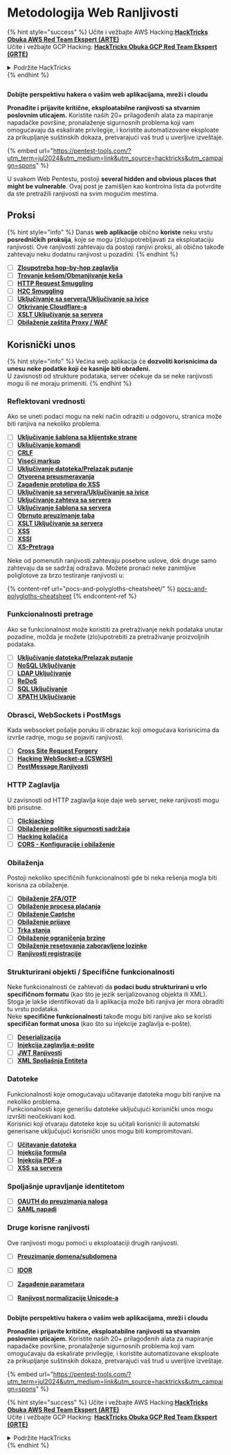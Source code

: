# Metodologija Web Ranljivosti

{% hint style="success" %}
Učite i vežbajte AWS Hacking:<img src="/.gitbook/assets/arte.png" alt="" data-size="line">[**HackTricks Obuka AWS Red Team Ekspert (ARTE)**](https://training.hacktricks.xyz/courses/arte)<img src="/.gitbook/assets/arte.png" alt="" data-size="line">\
Učite i vežbajte GCP Hacking: <img src="/.gitbook/assets/grte.png" alt="" data-size="line">[**HackTricks Obuka GCP Red Team Ekspert (GRTE)**<img src="/.gitbook/assets/grte.png" alt="" data-size="line">](https://training.hacktricks.xyz/courses/grte)

<details>

<summary>Podržite HackTricks</summary>

* Proverite [**planove pretplate**](https://github.com/sponsors/carlospolop)!
* **Pridružite se** 💬 [**Discord grupi**](https://discord.gg/hRep4RUj7f) ili [**telegram grupi**](https://t.me/peass) ili **pratite** nas na **Twitteru** 🐦 [**@hacktricks\_live**](https://twitter.com/hacktricks\_live)**.**
* **Podelite hakerske trikove slanjem PR-ova na** [**HackTricks**](https://github.com/carlospolop/hacktricks) i [**HackTricks Cloud**](https://github.com/carlospolop/hacktricks-cloud) github repozitorijume.

</details>
{% endhint %}

<figure><img src="/.gitbook/assets/pentest-tools.svg" alt=""><figcaption></figcaption></figure>

**Dobijte perspektivu hakera o vašim web aplikacijama, mreži i cloudu**

**Pronađite i prijavite kritične, eksploatabilne ranjivosti sa stvarnim poslovnim uticajem.** Koristite naših 20+ prilagođenih alata za mapiranje napadačke površine, pronalaženje sigurnosnih problema koji vam omogućavaju da eskalirate privilegije, i koristite automatizovane eksploate za prikupljanje suštinskih dokaza, pretvarajući vaš trud u uverljive izveštaje.

{% embed url="https://pentest-tools.com/?utm_term=jul2024&utm_medium=link&utm_source=hacktricks&utm_campaign=spons" %}


U svakom Web Pentestu, postoji **several hidden and obvious places that might be vulnerable**. Ovaj post je zamišljen kao kontrolna lista da potvrdite da ste pretražili ranjivosti na svim mogućim mestima.

## Proksi

{% hint style="info" %}
Danas **web** **aplikacije** obično **koriste** neku vrstu **posredničkih** **proksija**, koje se mogu (zlo)upotrebljavati za eksploataciju ranjivosti. Ove ranjivosti zahtevaju da postoji ranjivi proksi, ali obično takođe zahtevaju neku dodatnu ranjivost u pozadini.
{% endhint %}

* [ ] [**Zloupotreba hop-by-hop zaglavlja**](abusing-hop-by-hop-headers.md)
* [ ] [**Trovanje kešom/Obmanjivanje keša**](cache-deception/)
* [ ] [**HTTP Request Smuggling**](http-request-smuggling/)
* [ ] [**H2C Smuggling**](h2c-smuggling.md)
* [ ] [**Uključivanje sa servera/Uključivanje sa ivice**](server-side-inclusion-edge-side-inclusion-injection.md)
* [ ] [**Otkrivanje Cloudflare-a**](../network-services-pentesting/pentesting-web/uncovering-cloudflare.md)
* [ ] [**XSLT Uključivanje sa servera**](xslt-server-side-injection-extensible-stylesheet-language-transformations.md)
* [ ] [**Obilaženje zaštita Proxy / WAF**](proxy-waf-protections-bypass.md)

## **Korisnički unos**

{% hint style="info" %}
Većina web aplikacija će **dozvoliti korisnicima da unesu neke podatke koji će kasnije biti obrađeni.**\
U zavisnosti od strukture podataka, server očekuje da se neke ranjivosti mogu ili ne moraju primeniti.
{% endhint %}

### **Reflektovani vrednosti**

Ako se uneti podaci mogu na neki način odraziti u odgovoru, stranica može biti ranjiva na nekoliko problema.

* [ ] [**Uključivanje šablona sa klijentske strane**](client-side-template-injection-csti.md)
* [ ] [**Uključivanje komandi**](command-injection.md)
* [ ] [**CRLF**](crlf-0d-0a.md)
* [ ] [**Viseći markup**](dangling-markup-html-scriptless-injection/)
* [ ] [**Uključivanje datoteka/Prelazak putanje**](file-inclusion/)
* [ ] [**Otvorena preusmeravanja**](open-redirect.md)
* [ ] [**Zagađenje prototipa do XSS**](deserialization/nodejs-proto-prototype-pollution/#client-side-prototype-pollution-to-xss)
* [ ] [**Uključivanje sa servera/Uključivanje sa ivice**](server-side-inclusion-edge-side-inclusion-injection.md)
* [ ] [**Uključivanje zahteva sa servera**](ssrf-server-side-request-forgery/)
* [ ] [**Uključivanje šablona sa servera**](ssti-server-side-template-injection/)
* [ ] [**Obrnuto preuzimanje taba**](reverse-tab-nabbing.md)
* [ ] [**XSLT Uključivanje sa servera**](xslt-server-side-injection-extensible-stylesheet-language-transformations.md)
* [ ] [**XSS**](xss-cross-site-scripting/)
* [ ] [**XSSI**](xssi-cross-site-script-inclusion.md)
* [ ] [**XS-Pretraga**](xs-search/)

Neke od pomenutih ranjivosti zahtevaju posebne uslove, dok druge samo zahtevaju da se sadržaj odražava. Možete pronaći neke zanimljive poliglotove za brzo testiranje ranjivosti u:

{% content-ref url="pocs-and-polygloths-cheatsheet/" %}
[pocs-and-polygloths-cheatsheet](pocs-and-polygloths-cheatsheet/)
{% endcontent-ref %}

### **Funkcionalnosti pretrage**

Ako se funkcionalnost može koristiti za pretraživanje nekih podataka unutar pozadine, možda je možete (zlo)upotrebiti za pretraživanje proizvoljnih podataka.

* [ ] [**Uključivanje datoteka/Prelazak putanje**](file-inclusion/)
* [ ] [**NoSQL Uključivanje**](nosql-injection.md)
* [ ] [**LDAP Uključivanje**](ldap-injection.md)
* [ ] [**ReDoS**](regular-expression-denial-of-service-redos.md)
* [ ] [**SQL Uključivanje**](sql-injection/)
* [ ] [**XPATH Uključivanje**](xpath-injection.md)

### **Obrasci, WebSockets i PostMsgs**

Kada websocket pošalje poruku ili obrazac koji omogućava korisnicima da izvrše radnje, mogu se pojaviti ranjivosti.

* [ ] [**Cross Site Request Forgery**](csrf-cross-site-request-forgery.md)
* [ ] [**Hacking WebSocket-a (CSWSH)**](websocket-attacks.md)
* [ ] [**PostMessage Ranjivosti**](postmessage-vulnerabilities/)

### **HTTP Zaglavlja**

U zavisnosti od HTTP zaglavlja koje daje web server, neke ranjivosti mogu biti prisutne.

* [ ] [**Clickjacking**](clickjacking.md)
* [ ] [**Obilaženje politike sigurnosti sadržaja**](content-security-policy-csp-bypass/)
* [ ] [**Hacking kolačića**](hacking-with-cookies/)
* [ ] [**CORS - Konfiguracije i obilaženje**](cors-bypass.md)

### **Obilaženja**

Postoji nekoliko specifičnih funkcionalnosti gde bi neka rešenja mogla biti korisna za obilaženje.

* [ ] [**Obilaženje 2FA/OTP**](2fa-bypass.md)
* [ ] [**Obilaženje procesa plaćanja**](bypass-payment-process.md)
* [ ] [**Obilaženje Captche**](captcha-bypass.md)
* [ ] [**Obilaženje prijave**](login-bypass/)
* [ ] [**Trka stanja**](race-condition.md)
* [ ] [**Obilaženje ograničenja brzine**](rate-limit-bypass.md)
* [ ] [**Obilaženje resetovanja zaboravljene lozinke**](reset-password.md)
* [ ] [**Ranjivosti registracije**](registration-vulnerabilities.md)

### **Strukturirani objekti / Specifične funkcionalnosti**

Neke funkcionalnosti će zahtevati da **podaci budu strukturirani u vrlo specifičnom formatu** (kao što je jezik serijalizovanog objekta ili XML). Stoga je lakše identifikovati da li aplikacija može biti ranjiva jer mora obraditi tu vrstu podataka.\
Neke **specifične funkcionalnosti** takođe mogu biti ranjive ako se koristi **specifičan format unosa** (kao što su injekcije zaglavlja e-pošte).

* [ ] [**Deserializacija**](deserialization/)
* [ ] [**Injekcija zaglavlja e-pošte**](email-injections.md)
* [ ] [**JWT Ranjivosti**](hacking-jwt-json-web-tokens.md)
* [ ] [**XML Spoljašnja Entiteta**](xxe-xee-xml-external-entity.md)

### Datoteke

Funkcionalnosti koje omogućavaju učitavanje datoteka mogu biti ranjive na nekoliko problema.\
Funkcionalnosti koje generišu datoteke uključujući korisnički unos mogu izvršiti neočekivani kod.\
Korisnici koji otvaraju datoteke koje su učitali korisnici ili automatski generisane uključujući korisnički unos mogu biti kompromitovani.

* [ ] [**Učitavanje datoteka**](file-upload/)
* [ ] [**Injekcija formula**](formula-csv-doc-latex-ghostscript-injection.md)
* [ ] [**Injekcija PDF-a**](xss-cross-site-scripting/pdf-injection.md)
* [ ] [**XSS sa servera**](xss-cross-site-scripting/server-side-xss-dynamic-pdf.md)

### **Spoljašnje upravljanje identitetom**

* [ ] [**OAUTH do preuzimanja naloga**](oauth-to-account-takeover.md)
* [ ] [**SAML napadi**](saml-attacks/)

### **Druge korisne ranjivosti**

Ove ranjivosti mogu pomoći u eksploataciji drugih ranjivosti.

* [ ] [**Preuzimanje domena/subdomena**](domain-subdomain-takeover.md)
* [ ] [**IDOR**](idor.md)
* [ ] [**Zagađenje parametara**](parameter-pollution.md)
* [ ] [**Ranjivost normalizacije Unicode-a**](unicode-injection/)


<figure><img src="/.gitbook/assets/pentest-tools.svg" alt=""><figcaption></figcaption></figure>

**Dobijte perspektivu hakera o vašim web aplikacijama, mreži i cloudu**

**Pronađite i prijavite kritične, eksploatabilne ranjivosti sa stvarnim poslovnim uticajem.** Koristite naših 20+ prilagođenih alata za mapiranje napadačke površine, pronalaženje sigurnosnih problema koji vam omogućavaju da eskalirate privilegije, i koristite automatizovane eksploate za prikupljanje suštinskih dokaza, pretvarajući vaš trud u uverljive izveštaje.

{% embed url="https://pentest-tools.com/?utm_term=jul2024&utm_medium=link&utm_source=hacktricks&utm_campaign=spons" %}


{% hint style="success" %}
Učite i vežbajte AWS Hacking:<img src="/.gitbook/assets/arte.png" alt="" data-size="line">[**HackTricks Obuka AWS Red Team Ekspert (ARTE)**](https://training.hacktricks.xyz/courses/arte)<img src="/.gitbook/assets/arte.png" alt="" data-size="line">\
Učite i vežbajte GCP Hacking: <img src="/.gitbook/assets/grte.png" alt="" data-size="line">[**HackTricks Obuka GCP Red Team Ekspert (GRTE)**<img src="/.gitbook/assets/grte.png" alt="" data-size="line">](https://training.hacktricks.xyz/courses/grte)

<details>

<summary>Podržite HackTricks</summary>

* Proverite [**planove pretplate**](https://github.com/sponsors/carlospolop)!
* **Pridružite se** 💬 [**Discord grupi**](https://discord.gg/hRep4RUj7f) ili [**telegram grupi**](https://t.me/peass) ili **pratite** nas na **Twitteru** 🐦 [**@hacktricks\_live**](https://twitter.com/hacktricks\_live)**.**
* **Podelite hakerske trikove slanjem PR-ova na** [**HackTricks**](https://github.com/carlospolop/hacktricks) i [**HackTricks Cloud**](https://github.com/carlospolop/hacktricks-cloud) github repozitorijume.

</details>
{% endhint %}
